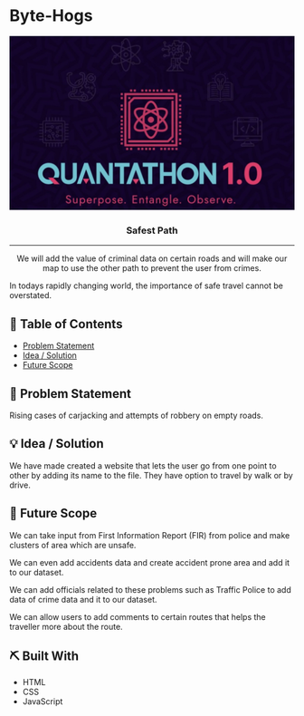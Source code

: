 # Byte-Hogs
<p align="center">
  <a href="" rel="noopener">
 <img src="Images/quantathonlogo.jpg" alt="Project logo"></a>
</p>
<h3 align="center">Safest Path</h3>


---

<p align="center"> We will add the value of criminal data on certain roads and will make our map to use the other path to prevent the user from crimes.

In todays rapidly changing world, the importance of safe travel cannot be overstated.

</p>

## 📝 Table of Contents

- [Problem Statement](#problem_statement)
- [Idea / Solution](#idea)
- [Future Scope](#future_scope)


## 🧐 Problem Statement <a name = "problem_statement"></a>

Rising cases of carjacking and attempts of robbery on empty roads.

## 💡 Idea / Solution <a name = "idea"></a>

We have made created a website that lets the user go from one point to other by adding its name to the file. They have option to travel by walk or by drive.

## 🚀 Future Scope <a name = "future_scope"></a>

We can take input from First Information Report (FIR) from police and make clusters of area which are unsafe.

We can even add accidents data and create accident prone area and add it to our dataset.

We can add officials related to these problems such as Traffic Police to add data of crime data and it to our dataset.

We can allow users to add comments to certain routes that helps the traveller more about the route.

## ⛏️ Built With <a name = "tech_stack"></a>

- HTML 
- CSS
- JavaScript
